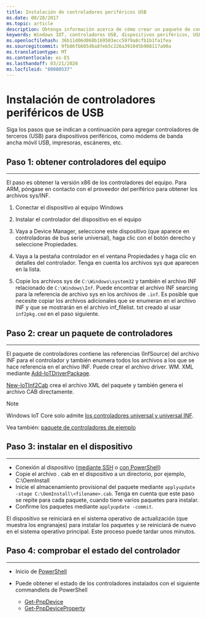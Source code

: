 ```yaml
---
title: Instalación de controladores periféricos USB
ms.date: 08/28/2017
ms.topic: article
description: Obtenga información acerca de cómo crear un paquete de controladores e instalar controladores de terceros en los dispositivos.
keywords: Windows IOT, controladores USB, dispositivos periféricos, USB
ms.openlocfilehash: 36b11d06d860b169503ecc5979a8cfb1b1fa1fea
ms.sourcegitcommit: 9fb86fb605d6a8feb5c226a391045b908117a90a
ms.translationtype: MT
ms.contentlocale: es-ES
ms.lasthandoff: 03/21/2020
ms.locfileid: "80080537"
---
```

# <a name="install-usb-peripheral-drivers"></a>Instalación de controladores periféricos de USB
Siga los pasos que se indican a continuación para agregar controladores de terceros (USB) para dispositivos periféricos, como módems de banda ancha móvil USB, impresoras, escáneres, etc. 

## <a name="step-1-get-drivers-from-pc"></a>Paso 1: obtener controladores del equipo
___
El paso es obtener la versión x86 de los controladores del equipo. Para ARM, póngase en contacto con el proveedor del periférico para obtener los archivos sys/INF.


1. Conectar el dispositivo al equipo Windows

2. Instalar el controlador del dispositivo en el equipo

3. Vaya a Device Manager, seleccione este dispositivo (que aparece en controladoras de bus serie universal), haga clic con el botón derecho y seleccione Propiedades.

4. Vaya a la pestaña controlador en el ventana Propiedades y haga clic en detalles del controlador. Tenga en cuenta los archivos sys que aparecen en la lista.

5. Copie los archivos sys de `C:\Windows\system32` y también el archivo INF relacionado de `C:\Windows\Inf`. Puede encontrar el archivo INF searcing para la referencia de archivo sys en los archivos de `.inf`. Es posible que necesite copiar los archivos adicionales que se enumeran en el archivo INF y que se mostrarán en el archivo inf_filelist. txt creado al usar `inf2pkg.cmd` en el paso siguiente.


## <a name="step-2-create-a-driver-package"></a>Paso 2: crear un paquete de controladores
___

El paquete de controladores contiene las referencias (InfSource) del archivo INF para el controlador y también enumera todos los archivos a los que se hace referencia en el archivo INF. Puede crear el archivo driver. WM. XML mediante [Add-IoTDriverPackage](https://github.com/ms-iot/iot-adk-addonkit/tree/master/Tools/IoTCoreImaging/Docs/Add-IoTDriverPackage.md).

[New-IoTInf2Cab](https://github.com/ms-iot/iot-adk-addonkit/tree/master/Tools/IoTCoreImaging/Docs/New-IoTInf2Cab.md) crea el archivo XML del paquete y también genera el archivo CAB directamente.

> [!NOTE]
> Windows IoT Core solo admite [los controladores universal y universal INF](https://docs.microsoft.com/windows-hardware/drivers/develop/getting-started-with-universal-drivers).


Vea también: [paquete de controladores de ejemplo](https://github.com/ms-iot/iot-adk-addonkit/tree/master/Workspace/Source-arm/BSP/CustomRpi2/Packages/CustomRPi2.GPIO) 

## <a name="step-3-install-on-device"></a>Paso 3: instalar en el dispositivo
___

* Conexión al dispositivo ([mediante SSH](../connect-your-device/ssh.md) o [con PowerShell](../connect-your-device/powershell.md))
* Copie el archivo <filename>. cab en el dispositivo a un directorio, por ejemplo, C:\OemInstall
* Inicie el almacenamiento provisional del paquete mediante `applyupdate -stage C:\OemInstall\<filename>.cab`. Tenga en cuenta que este paso se repite para cada paquete, cuando tiene varios paquetes para instalar.
* Confirme los paquetes mediante `applyupdate -commit`.

El dispositivo se reiniciará en el sistema operativo de actualización (que muestra los engranajes) para instalar los paquetes y se reiniciará de nuevo en el sistema operativo principal. Este proceso puede tardar unos minutos.

## <a name="step-4-check-status-of-driver"></a>Paso 4: comprobar el estado del controlador
___

* Inicio de [PowerShell](../connect-your-device/PowerShell.md)
* Puede obtener el estado de los controladores instalados con el siguiente commandlets de PowerShell

    * [Get-PnpDevice](https://docs.microsoft.com/powershell/module/pnpdevice/get-pnpdevice?view=win10-ps)
    * [Get-PnpDeviceProperty](https://docs.microsoft.com/powershell/module/pnpdevice/get-pnpdeviceproperty?view=win10-ps)
    
